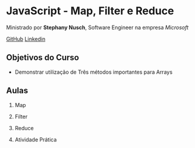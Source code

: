 # JavaScript - Map, Filter e Reduce

Ministrado por **Stephany Nusch**, Software Engineer na empresa *Microsoft*

[GitHub](https://github.com/stebsnusch)
[Linkedin](https://www.linkedin.com/in/stephanynusch/)


## Objetivos do Curso

* Demonstrar utilização de Três métodos importantes para Arrays



## Aulas

1. Map

2. Filter

3. Reduce

4. Atividade Prática
